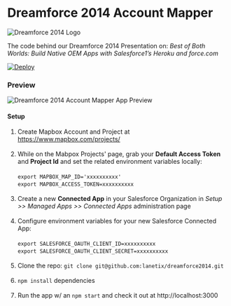# Dreamforce 2014 Account Mapper

![Dreamforce 2014 Logo](http://www.pardot.com/wp-content/uploads/2014/07/dreamforce_banner_1200x300.jpg)

The code behind our Dreamforce 2014 Presentation on:
_Best of Both Worlds: Build Native OEM Apps with Salesforce1’s Heroku and force.com_

[![Deploy](https://www.herokucdn.com/deploy/button.png)](https://heroku.com/deploy)

### Preview

![Dreamforce 2014 Account Mapper App Preview](https://www.dropbox.com/s/29bsxfwhxucy7ti/dreamforce14-app-preview.png?dl=1)

#### Setup

1. Create Mapbox Account and Project at https://www.mapbox.com/projects/<br><br>
2. While on the Mabpox Projects' page, grab your **Default Access Token** and **Project Id** and set the related environment variables locally:<br><br> `export MAPBOX_MAP_ID='xxxxxxxxxx'` <br> `export MAPBOX_ACCESS_TOKEN=xxxxxxxxxx` <br><br>
3. Create a new **Connected App** in your Salesforce Organization in *Setup >> Managed Apps >> Connected Apps* administration page<br><br>
4. Configure environment variables for your new Salesforce Connected App: <br><br> `export SALESFORCE_OAUTH_CLIENT_ID=xxxxxxxxxx`<br>
`export SALESFORCE_OAUTH_CLIENT_SECRET=xxxxxxxxxx`<br><br>
5. Clone the repo: `git clone git@github.com:lanetix/dreamforce2014.git`<br><br>
6. `npm install` dependencies<br><br>
7. Run the app w/ an `npm start` and check it out at http://localhost:3000

